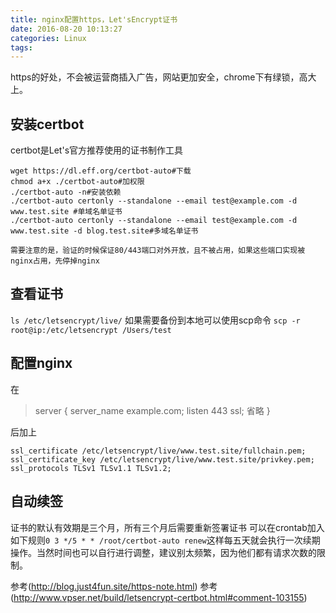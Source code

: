 ```yaml
---
title: nginx配置https，Let'sEncrypt证书
date: 2016-08-20 10:13:27
categories: Linux
tags: 
---
```


https的好处，不会被运营商插入广告，网站更加安全，chrome下有绿锁，高大上。



## 安装certbot
certbot是Let's官方推荐使用的证书制作工具
```
wget https://dl.eff.org/certbot-auto#下载
chmod a+x ./certbot-auto#加权限
./certbot-auto -n#安装依赖
./certbot-auto certonly --standalone --email test@example.com -d www.test.site #单域名单证书
./certbot-auto certonly --standalone --email test@example.com -d www.test.site -d blog.test.site#多域名单证书
```
`需要注意的是，验证的时候保证80/443端口对外开放，且不被占用，如果这些端口实现被nginx占用，先停掉nginx`

## 查看证书
`ls /etc/letsencrypt/live/`
如果需要备份到本地可以使用scp命令
`scp -r root@ip:/etc/letsencrypt /Users/test`

## 配置nginx
在

> server {
        server_name example.com;
        listen 443 ssl;
        省略
>}

后加上
```
ssl_certificate /etc/letsencrypt/live/www.test.site/fullchain.pem;
ssl_certificate_key /etc/letsencrypt/live/www.test.site/privkey.pem;
ssl_protocols TLSv1 TLSv1.1 TLSv1.2;
```

##  自动续签
证书的默认有效期是三个月，所有三个月后需要重新签署证书
可以在crontab加入如下规则`0 3 */5 * * /root/certbot-auto renew`这样每五天就会执行一次续期操作。当然时间也可以自行进行调整，建议别太频繁，因为他们都有请求次数的限制。


参考(http://blog.just4fun.site/https-note.html)
参考(http://www.vpser.net/build/letsencrypt-certbot.html#comment-103155)